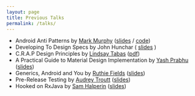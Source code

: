 ```yaml
---
layout: page
title: Previous Talks
permalink: /talks/
---
```



- Android Anti Patterns by [Mark Murphy](https://twitter.com/commonsguy) ([slides](https://commonsware.com/presos/2016-03-Philly/#/) / [code](https://github.com/commonsguy/cw-omnibus/tree/master/AntiPatterns/Camera))
- Developing To Design Specs by John Hunchar ( [slides](https://docs.google.com/presentation/d/1T_ODgu7_hAP-KDsiGJp692Bdkgz7Oyqgjxkyx2iEXyc/edit) )
- C.R.A.P Design Principles by [Lindsay Tabas](http://twitter.com/LINDSAYT) ([pdf](https://drive.google.com/file/d/1tJQX1BqkkciCmH99-9aQyzJSr252dxT5KP6FCPeh-sZVOYvWu2Gg_Sd1V_zy9D3MJB8jLYAEfGFpvMPC/view?usp=sharing))
- A Practical Guide to Material Design Implementation by [Yash Prabhu](https://twitter.com/yashvprabhu) ([slides](https://speakerdeck.com/yprabhu/android-alliance-april-2016-practical-guide-to-material-design-implementation))
- Generics, Android and You by [Ruthie Fields](https://twitter.com/theonlyruthie) ([slides](http://research-tech.github.io/reveal.javapresent/))
- Pre-Release Testing by [Audrey Troutt](https://twitter.com/auditty) ([slides](https://prezi.com/yic-2gyycvdc/pre-release-testing/))
- Hooked on RxJava by [Sam Halperin](https://github.com/shalperin/hooked-on-rxAndroid-talk) ([slides](https://github.com/shalperin/hooked-on-rxAndroid-talk))  
